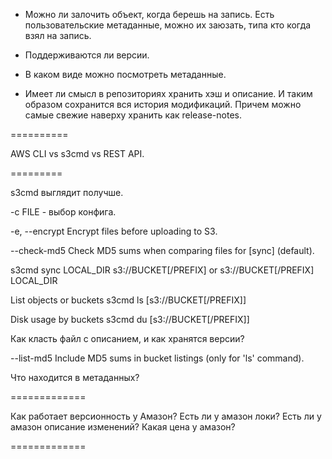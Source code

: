 * Можно ли залочить объект, когда берешь на запись.
Есть пользовательские метаданные, можно их заюзать, типа кто когда взял на запись.

* Поддерживаются ли версии.

* В каком виде можно посмотреть метаданные.

* Имеет ли смысл в репозиториях хранить хэш и описание.
И таким образом сохранится вся история модификаций.
Причем можно самые свежие наверху хранить как release-notes.

==========

AWS CLI vs s3cmd vs REST API.


=========

s3cmd выглядит получше.

-c FILE - выбор конфига.

-e, --encrypt         Encrypt files before uploading to S3.

--check-md5           Check MD5 sums when comparing files for [sync] (default).


s3cmd sync LOCAL_DIR s3://BUCKET[/PREFIX] or s3://BUCKET[/PREFIX] LOCAL_DIR 


List objects or buckets
  s3cmd ls [s3://BUCKET[/PREFIX]]

  Disk usage by buckets
      s3cmd du [s3://BUCKET[/PREFIX]]
      
      
Как класть файл с описанием, и как хранятся версии?

  --list-md5            Include MD5 sums in bucket listings (only for 'ls'
                        command).
                        
                        
                        

Что находится в метаданных?


=============

Как работает версионность у Амазон?
Есть ли у амазон локи?
Есть ли у амазон описание изменений?
Какая цена у амазон?



=============

